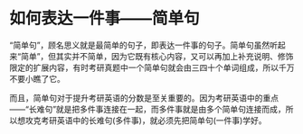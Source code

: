 # 如何表达一件事——简单句

“简单句”，顾名思义就是最简单的句子，即表达一件事的句子。简单句虽然听起来“简单”，但其实并不简单，因为它既有核心内容，又可以再加上补充说明、修饰限定的扩展内容，有时考研真题中一个简单句就会由三四十个单词组成，所以千万不要小瞧了它。

而且，简单句对于提升考研英语的分数是至关重要的。因为考研英语中的重点——“长难句”就是把多件事连接在一起，而多件事就是由多个简单句连接而成，所以想攻克考研英语中的长难句(多件事)，就必须先把简单句(一件事)学好。
